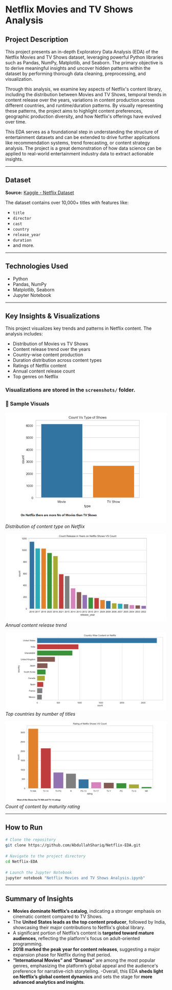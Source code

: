#  Netflix Movies and TV Shows Analysis

##  Project Description

This project presents an in-depth Exploratory Data Analysis (EDA) of the Netflix Movies and TV Shows dataset, leveraging powerful Python libraries such as Pandas, NumPy, Matplotlib, and Seaborn. The primary objective is to derive meaningful insights and uncover hidden patterns within the dataset by performing thorough data cleaning, preprocessing, and visualization.

Through this analysis, we examine key aspects of Netflix's content library, including the distribution between Movies and TV Shows, temporal trends in content release over the years, variations in content production across different countries, and runtime/duration patterns. By visually representing these patterns, the project aims to highlight content preferences, geographic production diversity, and how Netflix's offerings have evolved over time.

This EDA serves as a foundational step in understanding the structure of entertainment datasets and can be extended to drive further applications like recommendation systems, trend forecasting, or content strategy analysis. The project is a great demonstration of how data science can be applied to real-world entertainment industry data to extract actionable insights.

---

##  Dataset
**Source:** [Kaggle - Netflix Dataset](https://www.kaggle.com/datasets/shivamb/netflix-shows)

The dataset contains over 10,000+ titles with features like:
- `title`
- `director`
- `cast`
- `country`
- `release_year`
- `duration`
- and more.

---

##  Technologies Used
- Python  
- Pandas, NumPy  
- Matplotlib, Seaborn  
- Jupyter Notebook  

---

##  Key Insights & Visualizations

This project visualizes key trends and patterns in Netflix content. The analysis includes:

- Distribution of Movies vs TV Shows  
- Content release trend over the years  
- Country-wise content production  
- Duration distribution across content types  
- Ratings of Netflix content  
- Annual content release count  
- Top genres on Netflix  

###  Visualizations are stored in the `screenshots/` folder.

### 🔹 Sample Visuals

![Movies vs TV Shows](screenshots/movies_vs_tv_shows.png)  
*Distribution of content type on Netflix*

![Content Release by Year](screenshots/count_release_in_year_vs_count.png)  
*Annual content release trend*

![Top Countries](screenshots/country_wise_content_production.png)  
*Top countries by number of titles*

![Ratings Distribution](screenshots/ratings_vs_count.png)  
*Count of content by maturity rating*

---

##  How to Run

```bash
# Clone the repository
git clone https://github.com/AbdullahShariq/Netflix-EDA.git

# Navigate to the project directory
cd Netflix-EDA

# Launch the Jupyter Notebook
jupyter notebook "Netflix Movies and TV Shows Analysis.ipynb"
```
---
## Summary of Insights

- **Movies dominate Netflix’s catalog**, indicating a stronger emphasis on cinematic content compared to TV Shows.  
- The **United States leads as the top content producer**, followed by India, showcasing their major contributions to Netflix's global library.  
- A significant portion of Netflix’s content is **targeted toward mature audiences**, reflecting the platform's focus on adult-oriented programming.  
- **2018 marked the peak year for content releases**, suggesting a major expansion phase for Netflix during that period.  
- **“International Movies” and “Dramas”** are among the most popular genres, emphasizing the platform’s global appeal and the audience's preference for narrative-rich storytelling.
-Overall, this EDA **sheds light on Netflix’s global content dynamics** and sets the stage for **more advanced analytics and insights**.


